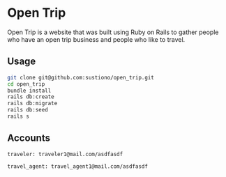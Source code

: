# Open Trip

Open Trip is a website that was built using Ruby on Rails to gather people who have an open trip business and people who like to travel.

## Usage

```bash
git clone git@github.com:sustiono/open_trip.git
cd open_trip
bundle install
rails db:create
rails db:migrate
rails db:seed
rails s
```

## Accounts
```
traveler: traveler1@mail.com/asdfasdf
```
```
travel_agent: travel_agent1@mail.com/asdfasdf
```

